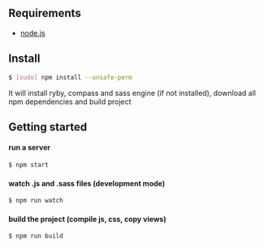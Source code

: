 ## Requirements

- [node.js]

## Install

```bash
$ [sudo] npm install --unsafe-perm
```

It will install ryby, compass and sass engine (if not installed),  download all npm dependencies and build project

## Getting started


#### run a server

```bash
$ npm start
```

#### watch .js and .sass files (development mode)

```bash
$ npm run watch
```

#### build the project (compile js, css, copy views)


```bash
$ npm run build
```

[node.js]:http://nodejs.org/